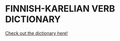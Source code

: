 # FINNISH-KARELIAN VERB DICTIONARY

[Check out the dictionary here!](https://fin-krl.streamlit.app/)
